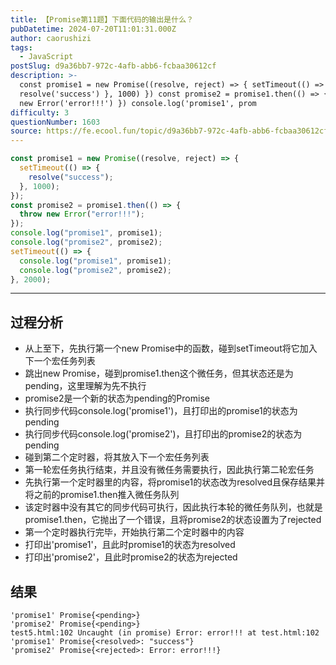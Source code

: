 ```yaml
---
title: 【Promise第11题】下面代码的输出是什么？
pubDatetime: 2024-07-20T11:01:31.000Z
author: caorushizi
tags:
  - JavaScript
postSlug: d9a36bb7-972c-4afb-abb6-fcbaa30612cf
description: >-
  const promise1 = new Promise((resolve, reject) => { setTimeout(() => {
  resolve('success') }, 1000) }) const promise2 = promise1.then(() => { throw
  new Error('error!!!') }) console.log('promise1', prom
difficulty: 3
questionNumber: 1603
source: https://fe.ecool.fun/topic/d9a36bb7-972c-4afb-abb6-fcbaa30612cf
---
```


```js
const promise1 = new Promise((resolve, reject) => {
  setTimeout(() => {
    resolve("success");
  }, 1000);
});
const promise2 = promise1.then(() => {
  throw new Error("error!!!");
});
console.log("promise1", promise1);
console.log("promise2", promise2);
setTimeout(() => {
  console.log("promise1", promise1);
  console.log("promise2", promise2);
}, 2000);
```

---

## 过程分析

- 从上至下，先执行第一个new Promise中的函数，碰到setTimeout将它加入下一个宏任务列表
- 跳出new Promise，碰到promise1.then这个微任务，但其状态还是为pending，这里理解为先不执行
- promise2是一个新的状态为pending的Promise
- 执行同步代码console.log('promise1')，且打印出的promise1的状态为pending
- 执行同步代码console.log('promise2')，且打印出的promise2的状态为pending
- 碰到第二个定时器，将其放入下一个宏任务列表
- 第一轮宏任务执行结束，并且没有微任务需要执行，因此执行第二轮宏任务
- 先执行第一个定时器里的内容，将promise1的状态改为resolved且保存结果并将之前的promise1.then推入微任务队列
- 该定时器中没有其它的同步代码可执行，因此执行本轮的微任务队列，也就是promise1.then，它抛出了一个错误，且将promise2的状态设置为了rejected
- 第一个定时器执行完毕，开始执行第二个定时器中的内容
- 打印出'promise1'，且此时promise1的状态为resolved
- 打印出'promise2'，且此时promise2的状态为rejected

## 结果

```
'promise1' Promise{<pending>}
'promise2' Promise{<pending>}
test5.html:102 Uncaught (in promise) Error: error!!! at test.html:102
'promise1' Promise{<resolved>: "success"}
'promise2' Promise{<rejected>: Error: error!!!}
```
